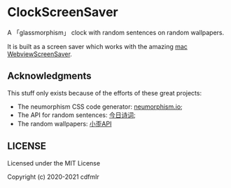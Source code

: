 # ClockScreenSaver

A 「glassmorphism」 clock with random sentences on random wallpapers.

It is built as a screen saver which works with the amazing [mac WebviewScreenSaver](https://github.com/agologan/webviewscreensaver).

## Acknowledgments

This stuff only exists because of the efforts of these great projects:

- The neumorphism CSS code generator: [neumorphism.io](https://neumorphism.io/);
- The API for random sentences: [今日诗词](https://www.jinrishici.com);
- The random wallpapers: [小歪API](https://api.ixiaowai.cn)

## LICENSE

Licensed under the MIT License

Copyright (c) 2020-2021 cdfmlr
